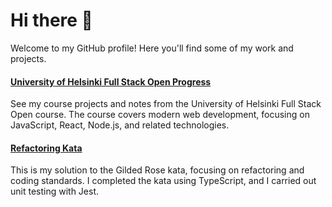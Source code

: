# Hi there 👋

Welcome to my GitHub profile! Here you'll find some of my work and projects.  

#### [University of Helsinki Full Stack Open Progress](https://github.com/r-brunning/fullstack-open)

See my course projects and notes from the University of Helsinki Full Stack Open course. The course covers modern web development, focusing on JavaScript, React, Node.js, and related technologies.

#### [Refactoring Kata](https://github.com/r-brunning/gilded-rose)

This is my solution to the Gilded Rose kata, focusing on refactoring and coding standards. I completed the kata using TypeScript, and I carried out unit testing with Jest.
